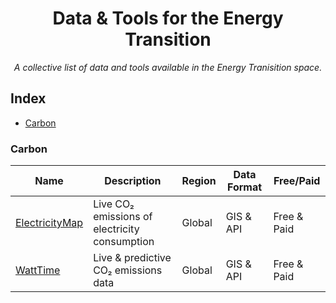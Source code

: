 <div align="center">
    <h1>Data & Tools for the Energy Transition</h1>
    <i>A collective list of data and tools available in the Energy Tranisition space.</i>
</div>

## Index

* [Carbon](#carbon)

### Carbon
Name | Description | Region | Data Format | Free/Paid |
|---|---|---|---|---|
| [ElectricityMap](https://app.electricitymap.org/map) | Live CO₂ emissions of electricity consumption | Global | GIS & API | Free & Paid |
| [WattTime](https://www.watttime.org/) | Live & predictive CO₂ emissions data  | Global | GIS & API | Free & Paid |
